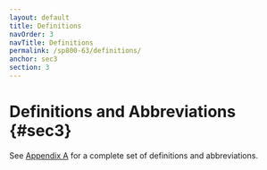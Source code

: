 ```yaml
---
layout: default
title: Definitions
navOrder: 3
navTitle: Definitions
permalink: /sp800-63/definitions/
anchor: sec3
section: 3
---
```


# Definitions and Abbreviations {#sec3}

See [Appendix A](definitions.md#def-and-acr) for a complete set of definitions and abbreviations.
